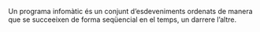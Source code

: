 Un programa infomàtic és un conjunt d’esdeveniments ordenats de manera
que se succeeixen de forma seqüencial en el temps, un darrere l’altre.
